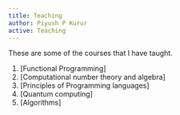 ```yaml
---
title: Teaching
author: Piyush P Kurur
active: Teaching
---
```


These are some of the courses that I have taught.

1. [Functional Programming]
2. [Computational number theory and algebra]
3. [Principles of Programming languages]
4. [Quantum computing]
5. [Algorithms]

